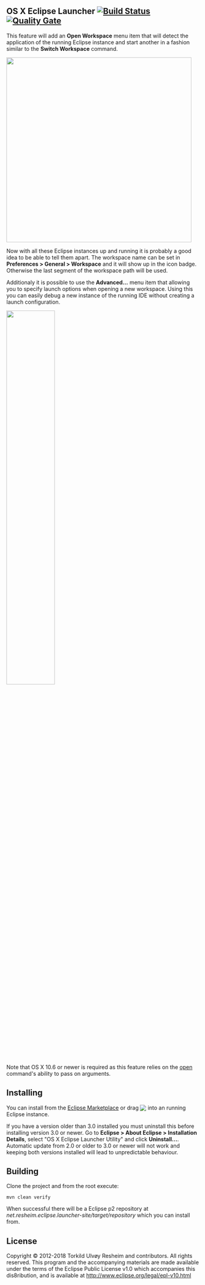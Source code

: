 ## OS X Eclipse Launcher [![Build Status](https://travis-ci.org/turesheim/eclipse-launcher.svg?branch=master)](https://travis-ci.org/turesheim/eclipse-launcher) [![Quality Gate](https://sonarcloud.io/api/project_badges/measure?project=turesheim_eclipse-launcher&metric=alert_status)](https://sonarcloud.io/dashboard/index/turesheim_eclipse-launcher)

This feature will add an **Open Workspace** menu item that will detect the application of the running Eclipse instance and start another in a fashion similar to the **Switch Workspace** command.

<!-- Images are scaled to 80% -->
<img src="https://raw.github.com/turesheim/eclipse-utilities/master/images/osx-launcher.jpg" width="482"/>

Now with all these Eclipse instances up and running it is probably a good idea to be able to tell them apart. The workspace name can be set in **Preferences > General > Workspace** and it will show up in the icon badge. Otherwise the last segment of the workspace path will be used.

Additionaly it is possible to use the **Advanced...** menu item that allowing you to specify launch options when opening a new workspace. Using this you can easily debug a new instance of the running IDE without creating a launch configuration.

<img src="https://raw.github.com/turesheim/eclipse-utilities/master/images/Open_Workspace.png" width="50%"/>

Note that OS X 10.6 or newer is required as this feature relies on the [open](http://developer.apple.com/library/mac/#documentation/Darwin/Reference/ManPages/man1/open.1.html) command's ability to pass on arguments.

## Installing

You can install from the <a href="http://marketplace.eclipse.org/content/osx-eclipse-launcher">Eclipse Marketplace</a> or drag <a href="http://marketplace.eclipse.org/marketplace-client-intro?mpc_install=364668" title="Drag and drop into a running Eclipse workspace to install OSX Eclipse Launcher"><img src="https://marketplace.eclipse.org/sites/all/modules/custom/marketplace/images/installbutton.png" style="border: 0px; margin:0px; padding:0px; vertical-align:bottom;"/></a> into an running Eclipse instance.

If you have a version older than 3.0 installed you must uninstall this before installing version 3.0 or newer. Go to **Eclipse > About Eclipse > Installation Details**, select "OS X Eclipse Launcher Utility" and click **Uninstall...**. Automatic update from 2.0 or older to 3.0 or newer will not work and keeping both versions installed will lead to unpredictable behaviour.

## Building

Clone the project and from the root execute:

    mvn clean verify
    
When successful there will be a Eclipse p2 repository at *net.resheim.eclipse.launcher-site/target/repository* which you can install from.

## License

Copyright © 2012-2018 Torkild Ulvøy Resheim and contributors. All rights reserved. This program and the accompanying materials are made available under the terms of the Eclipse Public License v1.0 which accompanies this dis8ribution, and is available at http://www.eclipse.org/legal/epl-v10.html
